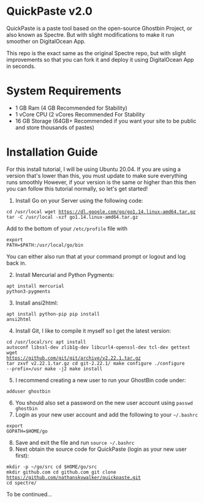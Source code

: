 # QuickPaste v2.0
QuickPaste is a paste tool based on the open-source Ghostbin Project, or also known as Spectre. But with slight modifications to make it run smoother on DigitalOcean App.

This repo is the exact same as the original Spectre repo, but with slight improvements so that you can fork it and deploy it using DigitalOcean App in seconds.

# System Requirements

- 1 GB Ram (4 GB Recommended for Stability)
- 1 vCore CPU (2 vCores Recommended For Stability
- 16 GB Storage (64GB+ Recommended if you want your site to be public and store thousands of pastes)

# Installation Guide

For this install tutorial, I will be using Ubuntu 20.04. If you are using a version that's lower than this, you must update to make sure everything runs smoothly
However, if your version is the same or higher than this then you can follow this tutorial normally, so let's get started!


1. Install Go on your Server using the following code:

<code class="language-shell hljs">cd /usr/local
wget https://dl.google.com/go/go1.14.linux-amd64.tar.gz
tar -C /usr/local -xzf go1.14.linux-amd64.tar.gz</code>

Add to the bottom of your <code>/etc/profile</code> file with

<code class="language-bash hljs"><span class="hljs-built_in">export</span> PATH=<span class="hljs-variable">$PATH</span>:/usr/local/go/bin</code>

You can either also run that at your command prompt or logout and log back in.

2. Install Mercurial and Python Pygments:

<code class="language-shell hljs">apt install mercurial python3-pygments</code>

3. Install ansi2html:

<code class="language-shell hljs">apt install python-pip
pip install ansi2html</code>

4. Install Git, I like to compile it myself so I get the latest version:

<code class="language-shell hljs">cd /usr/local/src
apt install autoconf libssl-dev zlib1g-dev libcurl4-openssl-dev tcl-dev gettext
wget https://github.com/git/git/archive/v2.22.1.tar.gz
tar zxvf v2.22.1.tar.gz
cd git-2.22.1/
make configure
./configure --prefix=/usr
make -j2
make install</code>

5. I recommend creating a new user to run your GhostBin code under:

<code class="language-shell hljs">adduser ghostbin</code>

6. You should also set a password on the new user account using <code>passwd ghostbin</code>
7. Login as your new user account and add the following to your <code>~/.bashrc</code>

<code class="language-bash hljs"><span class="hljs-built_in">export</span> GOPATH=<span class="hljs-variable">$HOME</span>/go</code>

8. Save and exit the file and run <code>source ~/.bashrc</code>
9. Next obtain the source code for QuickPaste (login as your new user first):

<code class="language-shell hljs">mkdir -p ~/go/src
cd $HOME/go/src
mkdir github.com
cd github.com
git clone https://github.com/nathanskywalker/quickpaste.git
cd spectre/</code>

To be continued...


